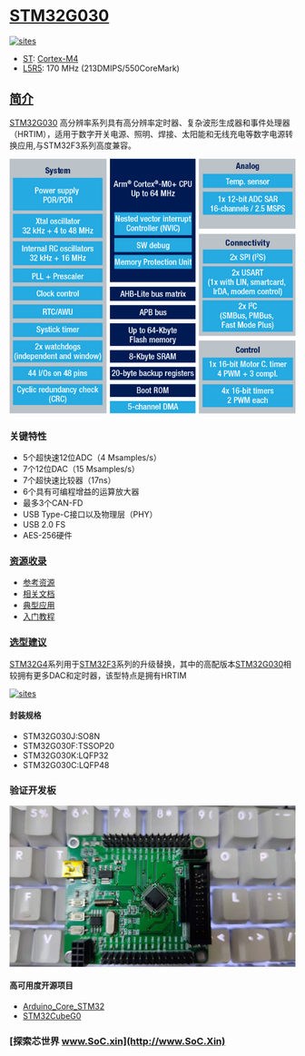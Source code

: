 ﻿# [STM32G030](https://github.com/SoCXin/STM32G030)

[![sites](http://182.61.61.133/link/resources/SoC.png)](http://www.SoC.Xin)

* [ST](https://www.st.com/zh/): [Cortex-M4](https://github.com/SoCXin/Cortex)
* [L5R5](https://github.com/SoCXin/Level): 170 MHz (213DMIPS/550CoreMark)

## [简介](https://github.com/SoCXin/STM32G030/wiki)

[STM32G030](https://github.com/SoCXin/STM32G030) 高分辨率系列具有高分辨率定时器、复杂波形生成器和事件处理器（HRTIM），适用于数字开关电源、照明、焊接、太阳能和无线充电等数字电源转换应用,与STM32F3系列高度兼容。

[![sites](docs/STM32G030.png)](https://www.st.com/zh/microcontrollers-microprocessors/stm32g0-series.html)

### 关键特性

* 5个超快速12位ADC（4 Msamples/s）
* 7个12位DAC（15 Msamples/s）
* 7个超快速比较器（17ns）
* 6个具有可编程增益的运算放大器
* 最多3个CAN-FD
* USB Type-C接口以及物理层（PHY）
* USB 2.0 FS
* AES-256硬件

### [资源收录](https://github.com/SoCXin)

* [参考资源](src/)
* [相关文档](docs/)
* [典型应用](project/)
* [入门教程](https://zhuanlan.zhihu.com/p/100803236)

### [选型建议](https://github.com/SoCXin)

[STM32G4](https://www.st.com/zh/microcontrollers-microprocessors/stm32g4-series.html)系列用于[STM32F3](https://www.st.com/zh/microcontrollers-microprocessors/stm32f3-series.html)系列的升级替换，其中的高配版本[STM32G030](https://github.com/SoCXin/STM32G030)相较拥有更多DAC和定时器，该型特点是拥有HRTIM

[![sites](docs/diff.png)](https://www.st.com/content/st_com/zh/products/microcontrollers-microprocessors/stm32-32-bit-arm-cortex-mcus/stm32-mainstream-mcus/stm32g4-series/stm32g4x4.html)

#### 封装规格

* STM32G030J:SO8N
* STM32G030F:TSSOP20
* STM32G030K:LQFP32
* STM32G030C:LQFP48

### 验证开发板

[![sites](docs/B.jpg)](https://item.taobao.com/item.htm?spm=a230r.1.14.20.340c136cE9GORW&id=615829096702&ns=1&abbucket=19#detail)

#### 高可用度开源项目

* [Arduino_Core_STM32](https://github.com/stm32duino/Arduino_Core_STM32)
* [STM32CubeG0](https://github.com/STMicroelectronics/STM32CubeG0)


### [探索芯世界 www.SoC.xin](http://www.SoC.Xin)
